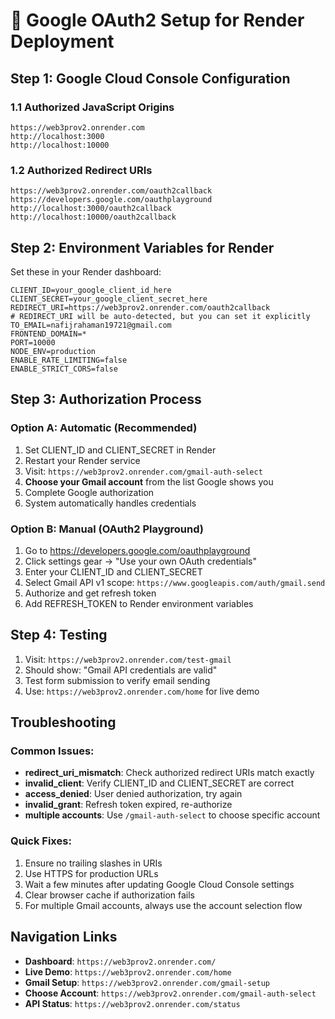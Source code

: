 # 🔑 Google OAuth2 Setup for Render Deployment

## Step 1: Google Cloud Console Configuration

### 1.1 Authorized JavaScript Origins
```
https://web3prov2.onrender.com
http://localhost:3000
http://localhost:10000
```

### 1.2 Authorized Redirect URIs
```
https://web3prov2.onrender.com/oauth2callback
https://developers.google.com/oauthplayground
http://localhost:3000/oauth2callback
http://localhost:10000/oauth2callback
```

## Step 2: Environment Variables for Render

Set these in your Render dashboard:

```env
CLIENT_ID=your_google_client_id_here
CLIENT_SECRET=your_google_client_secret_here
REDIRECT_URI=https://web3prov2.onrender.com/oauth2callback
# REDIRECT_URI will be auto-detected, but you can set it explicitly
TO_EMAIL=nafijrahaman19721@gmail.com
FRONTEND_DOMAIN=*
PORT=10000
NODE_ENV=production
ENABLE_RATE_LIMITING=false
ENABLE_STRICT_CORS=false
```

## Step 3: Authorization Process

### Option A: Automatic (Recommended)
1. Set CLIENT_ID and CLIENT_SECRET in Render
2. Restart your Render service
3. Visit: `https://web3prov2.onrender.com/gmail-auth-select`
4. **Choose your Gmail account** from the list Google shows you
4. Complete Google authorization
5. System automatically handles credentials

### Option B: Manual (OAuth2 Playground)
1. Go to https://developers.google.com/oauthplayground
2. Click settings gear → "Use your own OAuth credentials"
3. Enter your CLIENT_ID and CLIENT_SECRET
4. Select Gmail API v1 scope: `https://www.googleapis.com/auth/gmail.send`
5. Authorize and get refresh token
6. Add REFRESH_TOKEN to Render environment variables

## Step 4: Testing

1. Visit: `https://web3prov2.onrender.com/test-gmail`
2. Should show: "Gmail API credentials are valid"
3. Test form submission to verify email sending
4. Use: `https://web3prov2.onrender.com/home` for live demo

## Troubleshooting

### Common Issues:
- **redirect_uri_mismatch**: Check authorized redirect URIs match exactly
- **invalid_client**: Verify CLIENT_ID and CLIENT_SECRET are correct
- **access_denied**: User denied authorization, try again
- **invalid_grant**: Refresh token expired, re-authorize
- **multiple accounts**: Use `/gmail-auth-select` to choose specific account

### Quick Fixes:
1. Ensure no trailing slashes in URIs
2. Use HTTPS for production URLs
3. Wait a few minutes after updating Google Cloud Console settings
4. Clear browser cache if authorization fails
5. For multiple Gmail accounts, always use the account selection flow

## Navigation Links

- **Dashboard**: `https://web3prov2.onrender.com/`
- **Live Demo**: `https://web3prov2.onrender.com/home`
- **Gmail Setup**: `https://web3prov2.onrender.com/gmail-setup`
- **Choose Account**: `https://web3prov2.onrender.com/gmail-auth-select`
- **API Status**: `https://web3prov2.onrender.com/status`